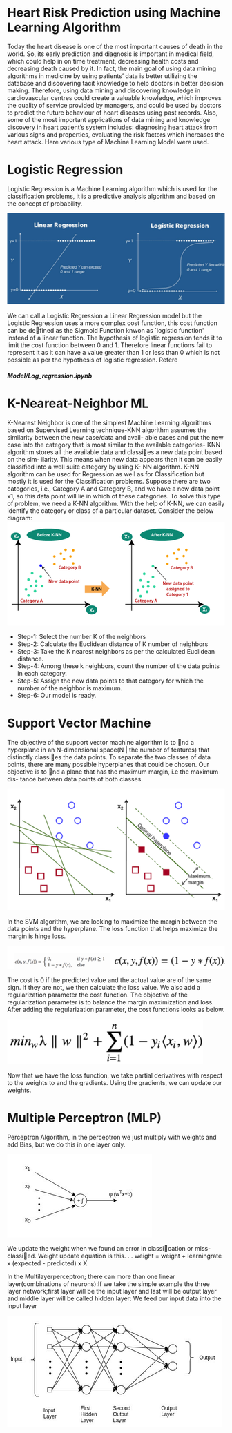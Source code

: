 # Heart Risk Prediction using Machine Learning Algorithm
Today the heart disease is one of the most important causes of death in the world. So, its early prediction and diagnosis 
is important in medical field, which could help in on time treatment, decreasing health costs and decreasing death caused by 
it. In fact, the main goal of using data mining algorithms in medicine by using patients’ data is better utilizing the database
and discovering tacit knowledge to help doctors in better decision making. Therefore, using data mining and discovering knowledge 
in cardiovascular centres could create a valuable knowledge, which improves the quality of service provided by managers, and could 
be used by doctors to predict the future behaviour of heart diseases using past records. Also, some of the most important applications 
of data mining and knowledge discovery in heart patient’s system includes: diagnosing heart attack from various signs and properties, 
evaluating the risk factors which increases the heart attack. Here various type of Machine Learning Model were used. 

# Logistic Regression
Logistic Regression is a Machine Learning algorithm which is used for the classification problems, it is a predictive analysis algorithm and based on the concept of probability.

![](Images/lr1.png)

We can call a Logistic Regression a Linear Regression model but the Logistic Regression uses a
more complex cost function, this cost function can be defined as the Sigmoid Function knwon as
`logistic function' instead of a linear function. The hypothesis of logistic regression tends it to limit the cost function between 0 and 1. Therefore linear functions fail to represent it as it can have a value greater than 1 or less than 0 which
is not possible as per the hypothesis of logistic regression.  Refere 
##### Model/Log_regression.ipynb

# K-Neareat-Neighbor ML
K-Nearest Neighbor is one of the simplest Machine Learning algorithms based on Supervised
Learning technique-KNN algorithm assumes the similarity between the new case/data and avail-
able cases and put the new case into the category that is most similar to the available categories-
KNN algorithm stores all the available data and classies a new data point based on the sim-
ilarity. This means when new data appears then it can be easily classified into a well suite
category by using K- NN algorithm. K-NN algorithm can be used for Regression as well as for
Classification but mostly it is used for the Classification problems.
Suppose there are two categories, i.e., Category A and Category B, and we have a new data
point x1, so this data point will lie in which of these categories. To solve this type of problem,
we need a K-NN algorithm. With the help of K-NN, we can easily identify the category or class
of a particular dataset. Consider the below diagram:
![](Images/knn.png)

* Step-1: Select the number K of the neighbors
* Step-2: Calculate the Euclidean distance of K number of neighbors
* Step-3: Take the K nearest neighbors as per the calculated Euclidean distance.
* Step-4: Among these k neighbors, count the number of the data points in each category.
* Step-5: Assign the new data points to that category for which the number of the neighbor is
maximum.
* Step-6: Our model is ready.

# Support Vector Machine 
The objective of the support vector machine algorithm is to nd a hyperplane in an N-dimensional
space(N | the number of features) that distinctly classies the data points.
To separate the two classes of data points, there are many possible hyperplanes that could be
chosen. Our objective is to nd a plane that has the maximum margin, i.e the maximum dis-
tance between data points of both classes.

![](Images/svm1.png)

In the SVM algorithm, we are looking to maximize the margin between the data points and the
hyperplane. The loss function that helps maximize the margin is hinge loss.

![](Images/svm2.png)

The cost is 0 if the predicted value and the actual value are of the same sign. If they are not,
we then calculate the loss value. We also add a regularization parameter the cost function. The
objective of the regularization parameter is to balance the margin maximization and loss. After
adding the regularization parameter, the cost functions looks as below.

![](Images/svm3.png)

Now that we have the loss function, we take partial derivatives with respect to the weights to
and the gradients. Using the gradients, we can update our weights.

# Multiple Perceptron (MLP)

 Perceptron Algorithm, in the perceptron we just multiply with weights and add Bias, but we do
this in one layer only.

![](Images/mlp1.png)

We update the weight when we found an error in classication or miss-classied. Weight update
equation is this. . .
weight = weight + learningrate x (expected - predicted) x X

In the Multilayerperceptron; there can more than one linear layer(combinations of neurons):If we take the simple example the three
layer network;first layer will be the input layer and last will be output layer and middle layer will be called hidden layer: We feed our input data into the input layer

![](Images/mlp2.png)


